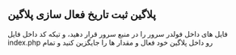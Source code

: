 ## پلاگین ثبت تاریخ فعال سازی پلاگین
فایل های داخل فولدر سرور را در منبع سرور قرار دهید، و تیکه کد داخل فایل index.php رو داخل پلاگین خود فعال و مقدار ها را جایگزین کنید و تمام